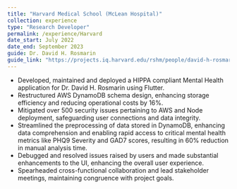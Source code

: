 ```yaml
---
title: "Harvard Medical School (McLean Hospital)"
collection: experience
type: "Research Developer"
permalink: /experience/Harvard
date_start: July 2022
date_end: September 2023
guide: Dr. David H. Rosmarin
guide_link: "https://projects.iq.harvard.edu/rshm/people/david-h-rosmarin-phd"
---
```


- Developed, maintained and deployed a HIPPA compliant Mental Health application for Dr. David H. Rosmarin using Flutter.
- Restructured AWS DynamoDB schema design, enhancing storage efficiency and reducing operational costs by 16%.
- Mitigated over 500 security issues pertaining to AWS and Node deployment, safeguarding user connections and data integrity.
- Streamlined the preprocessing of data stored in DynamoDB, enhancing data comprehension and enabling rapid access to critical mental health metrics like PHQ9 Severity and GAD7 scores, resulting in 60% reduction in manual analysis time.
- Debugged and resolved issues raised by users and made substantial enhancements to the UI, enhancing the overall user experience.
- Spearheaded cross-functional collaboration and lead stakeholder meetings, maintaining congruence with project goals.
